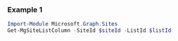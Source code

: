 ### Example 1
``` powershell
Import-Module Microsoft.Graph.Sites
Get-MgSiteListColumn -SiteId $siteId -ListId $listId
```
